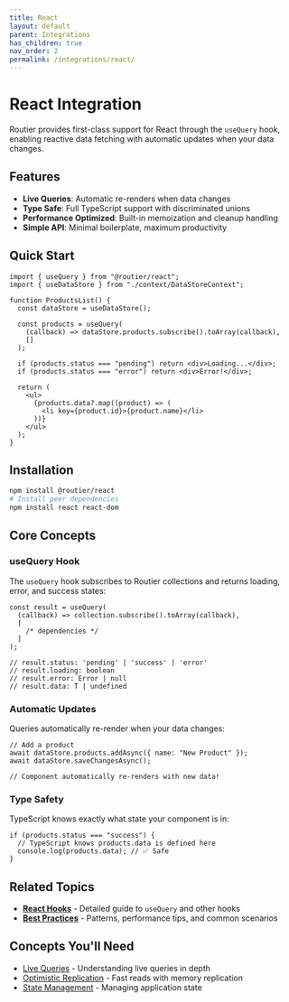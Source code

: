 ```yaml
---
title: React
layout: default
parent: Integrations
has_children: true
nav_order: 2
permalink: /integrations/react/
---
```


# React Integration

Routier provides first-class support for React through the `useQuery` hook, enabling reactive data fetching with automatic updates when your data changes.

## Features

- **Live Queries**: Automatic re-renders when data changes
- **Type Safe**: Full TypeScript support with discriminated unions
- **Performance Optimized**: Built-in memoization and cleanup handling
- **Simple API**: Minimal boilerplate, maximum productivity

## Quick Start

```tsx
import { useQuery } from "@routier/react";
import { useDataStore } from "./context/DataStoreContext";

function ProductsList() {
  const dataStore = useDataStore();

  const products = useQuery(
    (callback) => dataStore.products.subscribe().toArray(callback),
    []
  );

  if (products.status === "pending") return <div>Loading...</div>;
  if (products.status === "error") return <div>Error!</div>;

  return (
    <ul>
      {products.data?.map((product) => (
        <li key={product.id}>{product.name}</li>
      ))}
    </ul>
  );
}
```

## Installation

```bash
npm install @routier/react
# Install peer dependencies
npm install react react-dom
```

## Core Concepts

### useQuery Hook

The `useQuery` hook subscribes to Routier collections and returns loading, error, and success states:

```tsx
const result = useQuery(
  (callback) => collection.subscribe().toArray(callback),
  [
    /* dependencies */
  ]
);

// result.status: 'pending' | 'success' | 'error'
// result.loading: boolean
// result.error: Error | null
// result.data: T | undefined
```

### Automatic Updates

Queries automatically re-render when your data changes:

```tsx
// Add a product
await dataStore.products.addAsync({ name: "New Product" });
await dataStore.saveChangesAsync();

// Component automatically re-renders with new data!
```

### Type Safety

TypeScript knows exactly what state your component is in:

```tsx
if (products.status === "success") {
  // TypeScript knows products.data is defined here
  console.log(products.data); // ✅ Safe
}
```

## Related Topics

- **[React Hooks](./hooks/)** - Detailed guide to `useQuery` and other hooks
- **[Best Practices](./best-practices/)** - Patterns, performance tips, and common scenarios

## Concepts You'll Need

- [Live Queries](/guides/live-queries/) - Understanding live queries in depth
- [Optimistic Replication](/guides/optimistic-replication/) - Fast reads with memory replication
- [State Management](/guides/state-management/) - Managing application state
